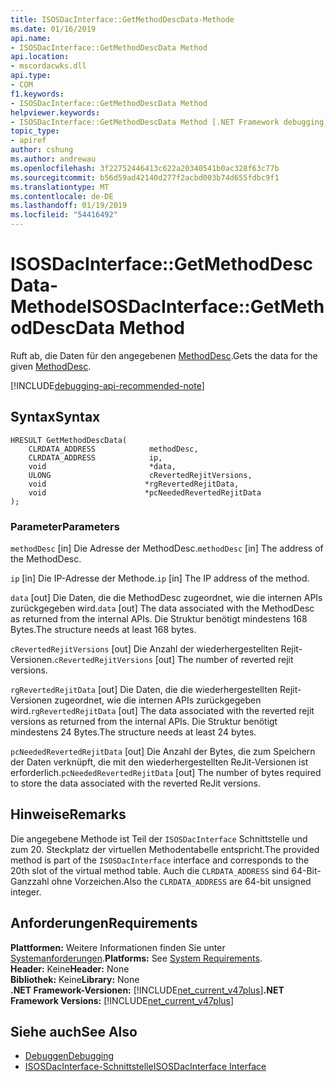 ```yaml
---
title: ISOSDacInterface::GetMethodDescData-Methode
ms.date: 01/16/2019
api.name:
- ISOSDacInterface::GetMethodDescData Method
api.location:
- mscordacwks.dll
api.type:
- COM
f1.keywords:
- ISOSDacInterface::GetMethodDescData Method
helpviewer.keywords:
- ISOSDacInterface::GetMethodDescData Method [.NET Framework debugging]
topic_type:
- apiref
author: cshung
ms.author: andrewau
ms.openlocfilehash: 3f22752446413c622a20340541b0ac328f63c77b
ms.sourcegitcommit: b56d59ad42140d277f2acbd003b74d655fdbc9f1
ms.translationtype: MT
ms.contentlocale: de-DE
ms.lasthandoff: 01/19/2019
ms.locfileid: "54416492"
---
```

# <a name="isosdacinterfacegetmethoddescdata-method"></a><span data-ttu-id="fccaa-102">ISOSDacInterface::GetMethodDescData-Methode</span><span class="sxs-lookup"><span data-stu-id="fccaa-102">ISOSDacInterface::GetMethodDescData Method</span></span>

<span data-ttu-id="fccaa-103">Ruft ab, die Daten für den angegebenen [MethodDesc](../../../../docs/framework/unmanaged-api/common-data-types-unmanaged-api-reference.md).</span><span class="sxs-lookup"><span data-stu-id="fccaa-103">Gets the data for the given [MethodDesc](../../../../docs/framework/unmanaged-api/common-data-types-unmanaged-api-reference.md).</span></span>

[!INCLUDE[debugging-api-recommended-note](../../../../includes/debugging-api-recommended-note.md)]

## <a name="syntax"></a><span data-ttu-id="fccaa-104">Syntax</span><span class="sxs-lookup"><span data-stu-id="fccaa-104">Syntax</span></span>

```
HRESULT GetMethodDescData(
    CLRDATA_ADDRESS            methodDesc,
    CLRDATA_ADDRESS            ip,
    void                       *data,
    ULONG                      cRevertedRejitVersions,
    void                      *rgRevertedRejitData,
    void                      *pcNeededRevertedRejitData
);
```

### <a name="parameters"></a><span data-ttu-id="fccaa-105">Parameter</span><span class="sxs-lookup"><span data-stu-id="fccaa-105">Parameters</span></span>

<span data-ttu-id="fccaa-106">`methodDesc` [in] Die Adresse der MethodDesc.</span><span class="sxs-lookup"><span data-stu-id="fccaa-106">`methodDesc` [in] The address of the MethodDesc.</span></span>

<span data-ttu-id="fccaa-107">`ip` [in] Die IP-Adresse der Methode.</span><span class="sxs-lookup"><span data-stu-id="fccaa-107">`ip` [in] The IP address of the method.</span></span>

<span data-ttu-id="fccaa-108">`data` [out] Die Daten, die die MethodDesc zugeordnet, wie die internen APIs zurückgegeben wird.</span><span class="sxs-lookup"><span data-stu-id="fccaa-108">`data` [out] The data associated with the MethodDesc as returned from the internal APIs.</span></span> <span data-ttu-id="fccaa-109">Die Struktur benötigt mindestens 168 Bytes.</span><span class="sxs-lookup"><span data-stu-id="fccaa-109">The structure needs at least 168 bytes.</span></span>

<span data-ttu-id="fccaa-110">`cRevertedRejitVersions` [out] Die Anzahl der wiederhergestellten Rejit-Versionen.</span><span class="sxs-lookup"><span data-stu-id="fccaa-110">`cRevertedRejitVersions` [out] The number of reverted rejit versions.</span></span>

<span data-ttu-id="fccaa-111">`rgRevertedRejitData` [out] Die Daten, die die wiederhergestellten Rejit-Versionen zugeordnet, wie die internen APIs zurückgegeben wird.</span><span class="sxs-lookup"><span data-stu-id="fccaa-111">`rgRevertedRejitData` [out] The data associated with the reverted rejit versions as returned from the internal APIs.</span></span> <span data-ttu-id="fccaa-112">Die Struktur benötigt mindestens 24 Bytes.</span><span class="sxs-lookup"><span data-stu-id="fccaa-112">The structure needs at least 24 bytes.</span></span>

<span data-ttu-id="fccaa-113">`pcNeededRevertedRejitData` [out] Die Anzahl der Bytes, die zum Speichern der Daten verknüpft, die mit den wiederhergestellten ReJit-Versionen ist erforderlich.</span><span class="sxs-lookup"><span data-stu-id="fccaa-113">`pcNeededRevertedRejitData` [out] The number of bytes required to store the data associated with the reverted ReJit versions.</span></span>

## <a name="remarks"></a><span data-ttu-id="fccaa-114">Hinweise</span><span class="sxs-lookup"><span data-stu-id="fccaa-114">Remarks</span></span>

<span data-ttu-id="fccaa-115">Die angegebene Methode ist Teil der `ISOSDacInterface` Schnittstelle und zum 20. Steckplatz der virtuellen Methodentabelle entspricht.</span><span class="sxs-lookup"><span data-stu-id="fccaa-115">The provided method is part of the `ISOSDacInterface` interface and corresponds to the 20th slot of the virtual method table.</span></span> <span data-ttu-id="fccaa-116">Auch die `CLRDATA_ADDRESS` sind 64-Bit-Ganzzahl ohne Vorzeichen.</span><span class="sxs-lookup"><span data-stu-id="fccaa-116">Also the `CLRDATA_ADDRESS` are 64-bit unsigned integer.</span></span>

## <a name="requirements"></a><span data-ttu-id="fccaa-117">Anforderungen</span><span class="sxs-lookup"><span data-stu-id="fccaa-117">Requirements</span></span>

<span data-ttu-id="fccaa-118">**Plattformen:** Weitere Informationen finden Sie unter [Systemanforderungen](../../../../docs/framework/get-started/system-requirements.md).</span><span class="sxs-lookup"><span data-stu-id="fccaa-118">**Platforms:** See [System Requirements](../../../../docs/framework/get-started/system-requirements.md).</span></span>  
<span data-ttu-id="fccaa-119">**Header:** Keine</span><span class="sxs-lookup"><span data-stu-id="fccaa-119">**Header:** None</span></span>  
<span data-ttu-id="fccaa-120">**Bibliothek:** Keine</span><span class="sxs-lookup"><span data-stu-id="fccaa-120">**Library:** None</span></span>  
<span data-ttu-id="fccaa-121">**.NET Framework-Versionen:** [!INCLUDE[net_current_v47plus](../../../../includes/net-current-v47plus.md)]</span><span class="sxs-lookup"><span data-stu-id="fccaa-121">**.NET Framework Versions:** [!INCLUDE[net_current_v47plus](../../../../includes/net-current-v47plus.md)]</span></span>  

## <a name="see-also"></a><span data-ttu-id="fccaa-122">Siehe auch</span><span class="sxs-lookup"><span data-stu-id="fccaa-122">See Also</span></span>

- [<span data-ttu-id="fccaa-123">Debuggen</span><span class="sxs-lookup"><span data-stu-id="fccaa-123">Debugging</span></span>](../../../../docs/framework/unmanaged-api/debugging/index.md)
- [<span data-ttu-id="fccaa-124">ISOSDacInterface-Schnittstelle</span><span class="sxs-lookup"><span data-stu-id="fccaa-124">ISOSDacInterface Interface</span></span>](../../../../docs/framework/unmanaged-api/debugging/isosdacinterface-interface.md)
